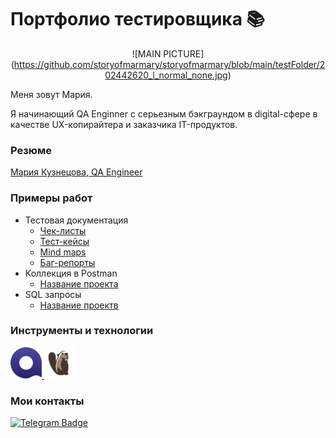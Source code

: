 # Портфолио тестировщика 📚

<div align="center">

![MAIN PICTURE] (https://github.com/storyofmarmary/storyofmarmary/blob/main/testFolder/202442620_l_normal_none.jpg)

</div>

Меня зовут Мария. 

Я начинающий QA Enginner с серьезным бэкграундом в digital-сфере в качестве UX-копирайтера и заказчика IT-продуктов. 

### Резюме

[Мария Кузнецова, QA Engineer](https://spb.hh.ru/resume/9ebec43fff07e1e3070039ed1f4a7275525258)

### Примеры работ 
- Тестовая документация
  -  [Чек-листы](https://ссылочку_сюда)
  -  [Тест-кейсы](https://ссылочку_сюда)
  -  [Mind maps](https://ссылочку_сюда)
  -  [Баг-репорты](https://ссылочку_сюда)
- Коллекция в Postman 
  -  [Название проекта](https://ссылочку_сюда)
- SQL запросы 
  -  [Название проектв](https://ссылочку_сюда)
  

### Инструменты и технологии


<p align="left">
<a href="https://qase.io/">
<img src="https://github.com/qajenna/qajenna/blob/main/icons/Qase.io.png" alt="Qase.io" width="50" height="50" />
</a>
<a href="https://dbeaver.io/">
<img src="https://github.com/qajenna/qajenna/blob/main/icons/DBeaver.png" alt="DBeaver" width="50" height="50" />
</a>
</p>

### Мои контакты

[![Telegram Badge](https://img.shields.io/badge/-Telegram-0088cc?style=flat-square&logo=Telegram&logoColor=white)](https://t.me/storyofmary)
